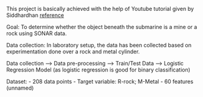 This project is basically achieved with the help of Youtube tutorial given by Siddhardhan
[reference](https://www.youtube.com/watch?v=fiz1ORTBGpY&list=PLfFghEzKVmjvuSA67LszN1dZ-Dd_pkus6&index=6&t=44s)

Goal: To determine whether the object beneath the submarine is a mine or a rock using SONAR data.

Data collection: In laboratory setup, the data has been collected based on experimentation done over a rock and metal cylinder.

Data collection --> Data pre-processing --> Train/Test Data --> Logistic Regression Model (as logistic regression is good for binary classification)


Dataset:
    - 208 data points
    - Target variable: R-rock; M-Metal
    - 60 features (unnamed)
